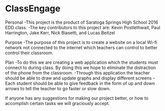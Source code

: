 # ClassEngage
Personal
-This project is the product of Saratoga Springs High School 2016 EDD class.
-The key contributors to this project are: Kevin Postlethwait, Paul Harrington, Jake Kerr, Nick Biasetti, and Lucas Beitzel

Purpose
-The purpose of this project is to create a website on a local Wi-fi network not connected to the internet which teachers can control to better control their classroom.

Plan
-To do this we are creating a web application which the students must connect to during class.  By doing this we hope to eliminate the distraction of the phone from the classroom.
-Through this application the teacher should be able to draw and update graphs and display different screens
-Each student should be able to give feedback in the form of up and down arrows to tell the teacher to go faster or slow down.

If anyone has any suggestions for making our project better, or how to accomplish certain tasks we will graciously accept. 
